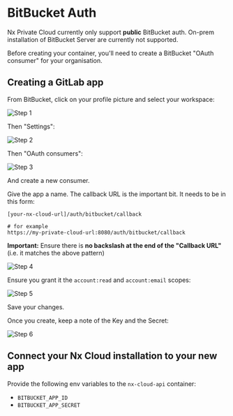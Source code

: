 # BitBucket Auth

Nx Private Cloud currently only support **public** BitBucket auth. On-prem installation of BitBucket Server are currently not supported.

Before creating your container, you'll need to create a BitBucket "OAuth consumer" for your organisation.

## Creating a GitLab app

From BitBucket, click on your profile picture and select your workspace:

![Step 1](/nx-cloud/private/images/bitbucket_1.png)

Then "Settings":

![Step 2](/nx-cloud/private/images/bitbucket_2.png)

Then "OAuth consumers":

![Step 3](/nx-cloud/private/images/bitbucket_3.png)

And create a new consumer.

Give the app a name. The callback URL is the important bit. It needs to be in this form:

```
[your-nx-cloud-url]/auth/bitbucket/callback

# for example
https://my-private-cloud-url:8080/auth/bitbucket/callback
```

**Important:** Ensure there is **no backslash at the end of the "Callback URL"** (i.e. it matches the above pattern)

![Step 4](/nx-cloud/private/images/bitbucket_4.png)

Ensure you grant it the `account:read` and `account:email` scopes:

![Step 5](/nx-cloud/private/images/bitbucket_5.png)

Save your changes.

Once you create, keep a note of the Key and the Secret:

![Step 6](/nx-cloud/private/images/bitbucket_6.png)

## Connect your Nx Cloud installation to your new app

Provide the following env variables to the `nx-cloud-api` container:

- `BITBUCKET_APP_ID`
- `BITBUCKET_APP_SECRET`
